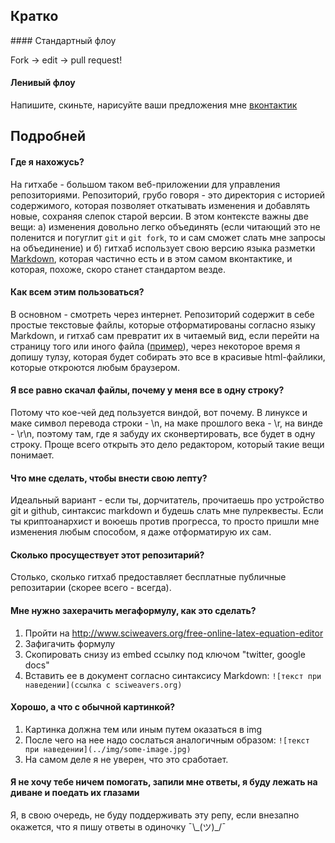 Кратко
-------

﻿#### Стандартный флоу

Fork -> edit -> pull request!

#### Ленивый флоу

Напишите, скиньте, нарисуйте ваши предложения мне [вконтактик](http://vk.com/fikey)

Подробней
---------

#### Где я нахожусь?

На гитхабе - большом таком веб-приложении для управления репозиториями.
Репозиторий, грубо говоря - это директория с историей содержимого, которая
позволяет откатывать изменения и добавлять новые, сохраняя слепок старой
версии. В этом контексте важны две вещи: а) изменения довольно легко
объединять (если читающий это не поленится и погуглит `git` и `git fork`, то и
сам сможет слать мне запросы на объединение) и б) гитхаб использует свою
версию языка разметки [Markdown](http://ru.wikipedia.org/wiki/Markdown),
которая частично есть и в этом самом вконтактике, и которая, похоже, скоро
станет стандартом везде.

#### Как всем этим пользоваться?

В основном - смотреть через интернет. Репозиторий содержит в себе простые
текстовые файлы, которые отформатированы согласно языку Markdown, и
гитхаб сам превратит их в читаемый вид, если перейти на страницу того или
иного файла ([пример]()), через некоторое время я допишу тулзу, которая
будет собирать это все в красивые html-файлики, которые откроются любым
браузером.

#### Я все равно скачал файлы, почему у меня все в одну строку?

Потому что кое-чей дед пользуется виндой, вот почему. В линуксе и маке
символ перевода строки - \n, на маке прошлого века - \r, на винде - \r\n,
поэтому там, где я забуду их сконвертировать, все будет в одну строку. Проще
всего открыть это дело редактором, который такие вещи понимает.

#### Что мне сделать, чтобы внести свою лепту?

Идеальный вариант - если ты, дорчитатель, прочитаешь про устройство git и
github, синтаксис markdown и будешь слать мне пулреквесты. Если ты
криптоанархист и воюешь против прогресса, то просто пришли мне
изменения любым способом, я даже отформатирую их сам.

#### Сколько просуществует этот репозитарий?

Столько, сколько гитхаб предоставляет бесплатные публичные репозитарии
(скорее всего - всегда).

#### Мне нужно захерачить мегаформулу, как это сделать?

1. Пройти на http://www.sciweavers.org/free-online-latex-equation-editor
2. Зафигачить формулу
3. Скопировать снизу из embed ссылку под ключом "twitter, google docs"
4. Вставить ее в документ согласно синтаксису Markdown:
`![текст при наведении](ссылка с sciweavers.org)`

#### Хорошо, а что с обычной картинкой?

1. Картинка должна тем или иным путем оказаться в img
2. После чего на нее надо сослаться аналогичным образом:
`![текст при наведении](../img/some-image.jpg)`
3. На самом деле я не уверен, что это сработает.

#### Я не хочу тебе ничем помогать, запили мне ответы, я буду лежать на диване и поедать их глазами

Я, в свою очередь, не буду поддерживать эту репу, если внезапно окажется, что я пишу ответы в одиночку ¯\\\_(ツ)\_/¯